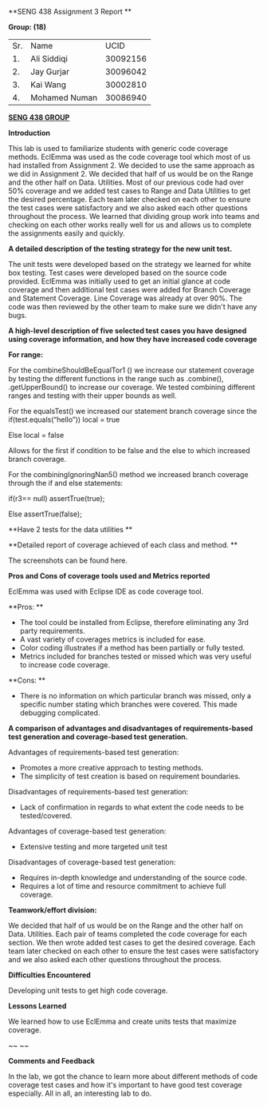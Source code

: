 <!-- Output copied to clipboard! -->

<!-----

Yay, no errors, warnings, or alerts!

Conversion time: 0.828 seconds.


Using this Markdown file:

1. Paste this output into your source file.
2. See the notes and action items below regarding this conversion run.
3. Check the rendered output (headings, lists, code blocks, tables) for proper
   formatting and use a linkchecker before you publish this page.

Conversion notes:

* Docs to Markdown version 1.0β33
* Fri Mar 04 2022 14:48:08 GMT-0800 (PST)
* Source doc: SENG 438 Assignment 1 Report
* Tables are currently converted to HTML tables.
----->


**SENG 438 Assignment 3 Report	**

**Group: (18)**


<table>
  <tr>
   <td>
    Sr.
   </td>
   <td>
    Name
   </td>
   <td>
    UCID
   </td>
  </tr>
  <tr>
   <td>
    1.
   </td>
   <td>
    Ali Siddiqi
   </td>
   <td>
    30092156
   </td>
  </tr>
  <tr>
   <td>
    2.
   </td>
   <td>
    Jay Gurjar
   </td>
   <td>
    30096042
   </td>
  </tr>
  <tr>
   <td>
    3.
   </td>
   <td>
    Kai Wang
   </td>
   <td>
    30002810
   </td>
  </tr>
  <tr>
   <td>
    4.
   </td>
   <td>
    Mohamed Numan
   </td>
   <td>
    30086940
   </td>
  </tr>
</table>


**<span style="text-decoration:underline;">SENG 438 GROUP</span>**

**Introduction**

This lab is used to familiarize students with generic code coverage methods. EclEmma was used as the code coverage tool which most of us had installed from Assignment 2. We decided to use the same approach as we did in Assignment 2. We decided that half of us would be on the Range and the other half on Data. Utilities. Most of our previous code had over 50% coverage and we added test cases to Range and Data Utilities to get the desired percentage. Each team later checked on each other to ensure the test cases were satisfactory and we also asked each other questions throughout the process. We learned that dividing group work into teams and checking on each other works really well for us and allows us to complete the assignments easily and quickly.  

**A detailed description of the testing strategy for the new unit test.**

The unit tests were developed based on the strategy we learned for white box testing. Test cases were developed based on the source code provided. EclEmma was initially used to get an initial glance at code coverage and then additional test cases were added for Branch Coverage and Statement Coverage. Line Coverage was already at over 90%. The code was then reviewed by the other team to make sure we didn't have any bugs. 

**A high-level description of five selected test cases you have designed using coverage information, and how they have increased code coverage**

**For range:**

For the combineShouldBeEqualTor1 () we increase our statement coverage by testing the different functions in the range such as .combine(), .getUpperBound() to increase our coverage. We tested combining different ranges and testing with their upper bounds as well.

For the equalsTest() we increased our statement branch coverage since the if(test.equals(“hello”)) local = true

Else local = false 

Allows for the first if condition to be false and the else to which increased branch coverage.

For the combiningIgnoringNan5() method we increased branch coverage through the if and else statements:

if(r3== null) assertTrue(true);

Else assertTrue(false);

  

**Have 2 tests for the data utilities **

**Detailed report of coverage achieved of each class and method. **

The screenshots can be found here.

**Pros and Cons of coverage tools used and Metrics reported**

EclEmma was used with Eclipse IDE as code coverage tool. 

**Pros: **



* The tool could be installed from Eclipse, therefore eliminating any 3rd party requirements. 
* A vast variety of coverages metrics is included for ease. 
* Color coding illustrates if a method has been partially or fully tested.
* Metrics included for branches tested or missed which was very useful to increase code coverage. 

**Cons: **



* There is no information on which particular branch was missed, only a specific number stating which branches were covered. This made debugging complicated. 

**A comparison of advantages and disadvantages of requirements-based test generation and coverage-based test generation.**

Advantages of requirements-based test generation: 



* Promotes a more creative approach to testing methods. 
* The simplicity of test creation is based on requirement boundaries.

Disadvantages of requirements-based test generation: 



* Lack of confirmation in regards to what extent the code needs to be tested/covered.

Advantages of coverage-based test generation: 



* Extensive testing and more targeted unit test

Disadvantages of coverage-based test generation:



* Requires in-depth knowledge and understanding of the source code. 
* Requires a lot of time and resource commitment to achieve full coverage.

**Teamwork/effort division:**

We decided that half of us would be on the Range and the other half on Data. Utilities. Each pair of teams completed the code coverage for each section. We then wrote added test cases to get the desired coverage. Each team later checked on each other to ensure the test cases were satisfactory and we also asked each other questions throughout the process. 

**Difficulties Encountered**

Developing unit tests to get high code coverage. 

**Lessons Learned**

We learned how to use EclEmma and create units tests that maximize coverage.

~~ ~~

**Comments and Feedback**

In the lab, we got the chance to learn more about different methods of code coverage test cases and how it's important to have good test coverage especially. All in all, an interesting lab to do. 
